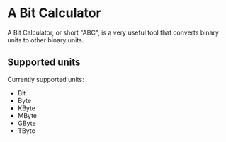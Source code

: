 # A Bit Calculator
A Bit Calculator, or short "ABC", is a very useful tool that converts binary units to other binary units.

## Supported units
Currently supported units:
- Bit
- Byte
- KByte
- MByte
- GByte
- TByte
